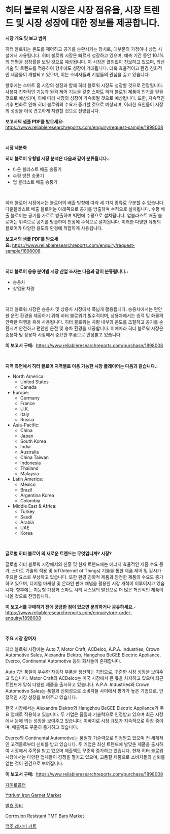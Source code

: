 <p><h1>히터 블로워 시장은 시장 점유율, 시장 트렌드 및 시장 성장에 대한 정보를 제공합니다.</h1></p><p><strong>시장 개요 및 보고 범위</strong></p>
<p><p>히터 블로워는 온도를 제어하고 공기를 순환시키는 장치로, 대부분의 가정이나 상업 시설에서 사용됩니다. 히터 블로워 시장은 빠르게 성장하고 있으며, 예측 기간 동안 10.1%의 연평균 성장률을 보일 것으로 예상됩니다. 이 시장은 끊임없이 진보하고 있으며, 최신 기술 및 트렌드를 적용하여 향후에도 성장이 기대됩니다. 더욱 효율적이고 환경 친화적인 제품들이 개발되고 있으며, 이는 소비자들과 기업들의 관심을 끌고 있습니다.</p><p>향후에는 스마트 홈 시장의 성장과 함께 히터 블로워 시장도 성장할 것으로 전망됩니다. 사용자 친화적인 기능과 원격 제어 기능을 갖춘 스마트 히터 블로워 제품이 인기를 얻을 것으로 예상되며, 이에 따라 시장의 성장이 가속화될 것으로 예상됩니다. 또한, 지속적인 기후 변화로 인해 히터 블로워의 수요가 증가할 것으로 예상되며, 이러한 요인들이 시장의 성장을 더욱 견고하게 지원할 것으로 전망됩니다.</p></p>
<p><strong>보고서의 샘플 PDF를 받으세요:</strong> <a href="https://www.reliableresearchreports.com/enquiry/request-sample/1898008">https://www.reliableresearchreports.com/enquiry/request-sample/1898008</a></p>
<p>&nbsp;</p>
<p><strong>시장 세분화</strong></p>
<p><strong>히터 블로어 유형별 시장 분석은 다음과 같이 분류됩니다.:</strong></p>
<p><ul><li>다운 블라스트 배출 송풍기</li><li>수평 방전 송풍기</li><li>업 블라스트 배출 송풍기</li></ul></p>
<p>&nbsp;</p>
<p><p>히터 블로어 시장에서는 블로어의 배출 방향에 따라 세 가지 종류로 구분할 수 있습니다. 다운블라스트 배출 블로어는 아래쪽으로 공기를 방출하며 수직으로 설치됩니다. 수평 배출 블로어는 공기를 가로로 방출하며 벽면에 수평으로 설치됩니다. 업블라스트 배출 블로어는 위쪽으로 공기를 방출하며 천장에 수직으로 설치됩니다. 이러한 다양한 유형의 블로어가 다양한 용도와 환경에 적합하게 사용됩니다.</p></p>
<p><strong>보고서의 샘플 PDF를 받으세요:</strong>&nbsp;<a href="https://www.reliableresearchreports.com/enquiry/request-sample/1898008">https://www.reliableresearchreports.com/enquiry/request-sample/1898008</a></p>
<p>&nbsp;</p>
<p><strong> 히터 블로어 응용 분야별 시장 산업 조사는 다음과 같이 분류됩니다.:</strong></p>
<p><ul><li>승용차</li><li>상업용 차량</li></ul></p>
<p>&nbsp;</p>
<p><p>히터 블로워 시장은 승용차 및 상용차 시장에서 폭넓게 활용됩니다. 승용차에서는 편안한 운전 환경을 제공하기 위해 히터 블로워가 필수적이며, 상용차에서는 승객 및 화물의 안락한 여행을 위해 사용됩니다. 히터 블로워는 차량 내부의 온도를 조절하고 공기를 순환시켜 안전하고 편안한 운전 및 승차 환경을 제공합니다. 이에따라 히터 블로워 시장은 승용차 및 상용차 시장에서 중요한 부품으로 인정받고 있습니다.</p></p>
<p><strong>이 보고서 구매:</strong>&nbsp; <a href="https://www.reliableresearchreports.com/purchase/1898008">https://www.reliableresearchreports.com/purchase/1898008</a></p>
<p>&nbsp;</p>
<p><strong>지역 측면에서 히터 블로어 지역별로 이용 가능한 시장 플레이어는 다음과 같습니다.:</strong></p>
<p><ul>
    <li>
        North America:
        <ul>
            <li>United States</li>
            <li>Canada</li>
        </ul>
    </li>
    <li>
        Europe:
        <ul>
            <li>Germany</li>
            <li>France</li>
            <li>U.K.</li>
            <li>Italy</li>
            <li>Russia</li>
        </ul>
    </li>
    <li>
        Asia-Pacific:
        <ul>
            <li>China</li>
            <li>Japan</li>
            <li>South Korea</li>
            <li>India</li>
            <li>Australia</li>
            <li>China Taiwan</li>
            <li>Indonesia</li>
            <li>Thailand</li>
            <li>Malaysia</li>
        </ul>
    </li>
    <li>
        Latin America:
        <ul>
            <li>Mexico</li>
            <li>Brazil</li>
            <li>Argentina Korea</li>
            <li>Colombia</li>
        </ul>
    </li>
    <li>
        Middle East & Africa:
        <ul>
            <li>Turkey</li>
            <li>Saudi</li>
            <li>Arabia</li>
            <li>UAE</li>
            <li>Korea</li>
        </ul>
    </li>
    </ul></p>
<p>&nbsp;</p>
<p><strong>글로벌 히터 블로어 의 새로운 트렌드는 무엇입니까? 시장?</strong></p>
<p><p>글로벌 히터 블로워 시장에서의 신흥 및 현재 트렌드에는 에너지 효율적인 제품 수요 증가, 스마트 기술의 적용 및 IoT(Internet of Things) 기술을 통한 제품 제어 및 감시가 주요한 요소로 부상하고 있습니다. 또한 환경 친화적 제품과 안전한 제품의 수요도 증가하고 있으며, 디지털 마케팅 및 온라인 판매 채널을 활용한 시장 개척이 이루어지고 있습니다. 향후에는 지능형 가정과 스마트 시티 시스템의 발전으로 더 많은 혁신적인 제품이 나올 것으로 전망됩니다.</p></p>
<p><strong>이 보고서를 구매하기 전에 궁금한 점이 있으면 문의하거나 공유하세요.</strong>- <a href="https://www.reliableresearchreports.com/enquiry/pre-order-enquiry/1898008">https://www.reliableresearchreports.com/enquiry/pre-order-enquiry/1898008</a></p>
<p>&nbsp;</p>
<p><strong>주요 시장 참여자</strong></p>
<p><p>히터 블로워 시장에는 Auto 7, Motor Craft, ACDelco, A.P.A. Industries, Crown Automotive Sales, Alexandra Elektro, Hangzhou BeGEE Electric Appliance, Everco, Continental Automotive 등의 회사들이 존재합니다. </p><p>Auto 7은 품질이 우수한 자동차 부품을 생산하는 기업으로, 꾸준한 시장 성장을 보여주고 있습니다. Motor Craft와 ACDelco는 미국 시장에서 큰 몫을 차지하고 있으며 최근 트렌드에 맞춰 다양한 제품을 출시하고 있습니다. A.P.A. Industries와 Crown Automotive Sales는 품질과 신뢰성으로 소비자들 사이에서 평가가 높은 기업으로, 안정적인 시장 성장을 보여주고 있습니다.</p><p>한국 시장에서는 Alexandra Elektro와 Hangzhou BeGEE Electric Appliance가 주요 업체로 작용하고 있습니다. 두 기업은 품질과 기술력으로 인정받고 있으며 최근 시장에서 눈에 띄는 성장을 보여주고 있습니다. 이바지로 시장 규모가 지속적으로 확장 중이며, 매출액도 꾸준히 증가하고 있습니다.</p><p>Everco와 Continental Automotive는 품질과 기술력으로 인정받고 있으며 전 세계적인 고객들로부터 신뢰를 받고 있습니다. 두 기업은 최신 트렌드에 발맞춘 제품을 출시하여 시장에서 주목을 받고 있으며 매출액도 꾸준히 증가하고 있습니다. 현재 히터 블로워 시장에서는 다양한 업체들이 경쟁을 펼치고 있으며, 고품질 제품으로 소비자들의 신뢰를 얻는 것이 관건으로 보여집니다.</p></p>
<p><strong>이 보고서 구매:</strong>&nbsp;&nbsp;<a href="https://www.reliableresearchreports.com/purchase/1898008">https://www.reliableresearchreports.com/purchase/1898008</a></p>
<p><p><a href="https://medium.com/@cute_priencsss/2024%EB%85%84%EB%B6%80%ED%84%B0-2031%EB%85%84%EA%B9%8C%EC%A7%80-%EC%98%88%EC%83%81%EB%90%98%EB%8A%94-%EC%9E%90%EC%9D%B4%EB%A1%9C%EC%BD%A5%ED%84%B0-%EC%8B%9C%EC%9E%A5-%EB%8F%99%ED%96%A5-%EB%B0%8F-%EC%8B%9C%EC%9E%A5-%EB%B6%84%EC%84%9D-eba0816695a1">자이로콥터</a></p><p><a href="https://github.com/lylyparadise/Market-Research-Report-List-2/blob/main/yttrium-iron-garnet-market.md">Yttrium Iron Garnet Market</a></p><p><a href="https://github.com/idcefvhkdut6/Market-Research-Report-List-1/blob/main/6386980193966.md">발효 장비</a></p><p><a href="https://github.com/johnbach50/Market-Research-Report-List-2/blob/main/corrosion-resistant-tmt-bars-market.md">Corrosion Resistant TMT Bars Market</a></p><p><a href="https://github.com/vsap75a286l/Market-Research-Report-List-1/blob/main/9372107193967.md">맥주 레시피 키트</a></p></p>
